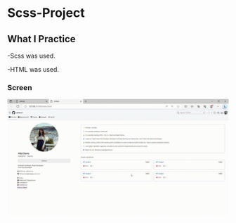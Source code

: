 # Scss-Project

## What I Practice

-Scss was used.

-HTML was used.

### Screen

![](screength.gif)
